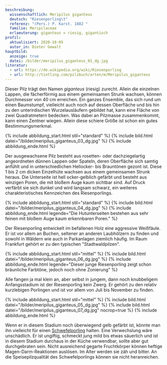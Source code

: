 ```yaml
---
beschreibung:
  wissenschaftlich: Meripilus giganteus
  deutsch: "Riesenporling\t"
  referenz: "(Pers.) P. Karst. 1882 "
  familie: Meripilaceae
  erlaeuterung: giganteus = riesig, gigantisch
profil:
  aktualisiert: 2020-10-05
  autor_in: Dieter Gewalt
hauptbild:
  anzeige: true
  datei: /bilder/meripilus_giganteus_01_dg.jpg
literatur:
  - url: https://de.wikipedia.org/wiki/Riesenporling
  - url: http://tintling.com/pilzbuch/arten/m/Meripilus_giganteus
---
```

Dieser Pilz trägt den Namen *giganteus* (riesig) zurecht. Allein die einzelnen Lappen, die fächerförmig aus einem gemeinsamen Strunk wachsen, können Durchmesser von 40 cm erreichen. Ein ganzes Ensemble, das sich rund um einen Baumstumpf, vielleicht auch noch auf dessen Oberfläche und bis hin zu den unterirdischen Wurzelausläufern gebildet hat, kann eine Fläche von zwei Quadratmetern bedecken. Was dabei an Pilzmasse zusammenkommt, kann einen Zentner wiegen. Allein diese schiere Größe ist schon ein gutes Bestimmungsmerkmal.

{% include abbildung_start.html stil="standard" %}
{% include bild.html datei="/bilder/meripilus_giganteus_03_dg.jpg" %}
{% include abbildung_ende.html %}

Der ausgewachsene Pilz besteht aus rosetten- oder dachziegelartig angeordneten dünnen Lappen oder Spateln, deren Oberfläche sich samtig anfühlt und in unterschiedlichen Hellocker- bis Brauntönen gezont ist. Diese 1 bis 2 cm dicken Einzelhüte wachsen aus einem gemeinsamen Strunk heraus. Die Unterseite ist hell ocker-gelblich gefärbt und besteht aus winzigen Poren, die mit bloßem Auge kaum sichtbar sind. Auf Druck verfärbt sie sich dunkel und wird langsam schwarz, ein weiteres charakteristisches Kennzeichen des Riesenporlings.

{% include abbildung_start.html stil="standard" %}
{% include bild.html datei="/bilder/meripilus_giganteus_04_dg.jpg" %}
{% include abbildung_ende.html legende="Die Hutunterseiten bestehen aus sehr feinen mit bloßem Auge kaum erkennbaren Poren." %}

Der Riesenporling entwickelt im befallenen Holz eine aggressive Weißfäule. Er ist vor allem an Buchen, seltener an anderen Laubhölzern zu finden und sowohl in Wäldern wie auch in Parkanlagen ziemlich häufig. Im Raum Frankfurt gehört er zu den typischen "Stadtwaldpilzen".

{% include abbildung_start.html stil="mittel" %}
{% include bild.html datei="/bilder/meripilus_giganteus_06_dg.jpg" %}
{% include abbildung_ende.html legende="Dieser junge Riesenporling zeigt schon bräunliche Farbtöne, jedoch noch ohne Zonierung" %}

Alle fangen ja mal klein an, aber selbst in jungem, dann noch knubbeligem Anfangsstadium ist der Riesenporling kein Zwerg. Er gehört zu den relativ kurzlebigen Porlingen und ist vor allem von Juli bis November zu finden.

{% include abbildung_start.html stil="mittel" %}
{% include bild.html datei="/bilder/meripilus_giganteus_05_dg.jpg" %}
{% include bild.html datei="/bilder/meripilus_giganteus_07_dg.jpg" nocrop=true %}
{% include abbildung_ende.html %}

Wenn er in diesem Stadium noch überwiegend gelb gefärbt ist, könnte man ihn vielleicht für einen [Schwefelporling](/pilze/laetiporus-sulphureus-schwefelporling) halten. Eine Verwechslung wäre unschädlich. Er ist ungiftig, schmeckt jung mild bis etwas säuerlich und ist in diesem Stadium durchaus in der Küche verwendbar, sollte aber gut durchgebraten sein. Nicht ausreichend gegarte Fruchtkörper können heftige Magen-Darm-Reaktionen auslösen. Im Alter werden sie zäh und bitter. An die Speisepilzqualität des Schwefelporlings können sie nicht heranreichen.